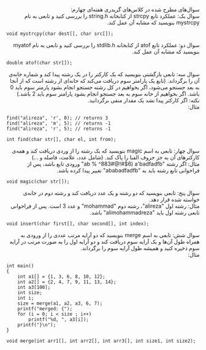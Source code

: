 <p dir="rtl">
سوال‌های مطرح شده در کلاس‌های گریدری هفته‌ای چهارم:
<br>
سوال یک:
عملکرد تابع strcpy از کتابخانه string.h را بررسی کنید و تابعی به نام mystrcpy بنویسید که مشابه آن عمل کند.
</p>

```
void mystrcpy(char dest[], char src[]);

```

<p dir="rtl">
سوال دو:
عملکرد تابع atof از کتابخانه stdlib.h را بررسی کنید و تابعی به نام myatof بنویسید که مشابه آن عمل کند.
</p>

```
double atof(char str[]);
```

<p dir="rtl">
سوال سه:
تابعی بازگشتی بنویسید که یک کارکتر را در یک رشته پیدا کند و شماره خانه‌ی آن را برگرداند. (تابع یک پارامتر سوم دریافت می‌کند که خانه‌ای از رشته است که از آنجا به بعد جستجو می‌شود، اگر بخواهیم در کل رشته جستجو انجام بشود پارمتر سوم باید 0 باشد. اگر بخواهیم از خانه سوم به بعد جستجو انجام بشود پارامتر سوم باید 2 باشد.)
<br>
نکته: اگر کارکتر پیدا نشد یک مقدار منفی برگردانید.
<br>
مثال:
</p>

```
find("alireza", 'r', 0); // returns 3
find("alireza", 'm', 5); // returns -1
find("alireza", 'r', 5); // returns -1
```

```
int find(char str[], char el, int from);
```

<p dir="rtl">
سوال چهار:
تابعی به اسم magic بنویسید که یک رشته را از وردی دریافت کند و همه‌ی کارکتر‌های آن به جز حروف الفبا را پاک کند. (شامل عدد، علامت، فاصله و ...)
<br>
مثال: اگر رشته "ab %   ^883#@!#$6)   a'badfadfb" ورودی تابع باشد، پس از فراخوانی تابع رشته باید به "ababadfadfb" تغییر پیدا کرده باشد.
</p>


```
void magic(char str[]);
```

<p dir="rtl">
سوال پنج:
تابعی بنویسید که دو رشته و یک عدد دریافت کند و رشته دوم در خانه‌ی خواسته شده قرار دهد.
<br>
مثال: رشته اول "alireza"، رشته دوم "mohammad" و عدد 3 است. پس از فراخوانی تابعی رشته اول باید "alimohammadreza" باشد.

</p>


```
void insert(char first[], char second[], int index);
```

<p dir="rtl">
سوال شش:
تابعی به اسم merge بنویسید که دو آرایه مرتب عددی را از ورودی به همراه طول آن‌ها و یک آرایه سوم دریافت کند و دو آرایه اول را به صورت مرتب در آرایه سوم ذخیره کنید و همیشه طول آرایه سوم را برگرداند.
<br>
مثال:
</p>

```
int main()
{
	int a1[] = {1, 3, 6, 8, 10, 12};
	int a2[] = {2, 4, 7, 9, 11, 13, 14};
	int a3[100];
	int size;
	int i;
	size = merge(a1, a2, a3, 6, 7);
	printf("merged: {");
	for (i = 0; i < size ; i++)
		printf("%d, ", a3[i]);
	printf("}\n");
}

```

```
void merge(int arr1[], int arr2[], int arr3[], int size1, int size2);
```

